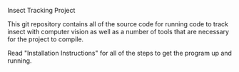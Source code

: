 Insect Tracking Project

This git repository contains all of the source code for running code to track
insect with computer vision as well as a number of tools that are necessary 
for the project to compile.


Read "Installation Instructions" for all of the steps to get the program up and running.

